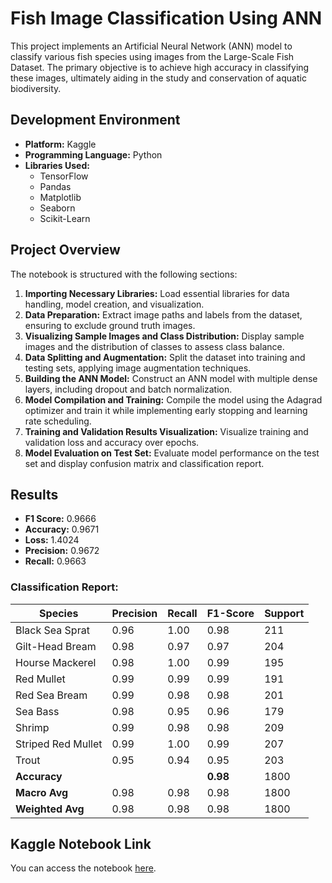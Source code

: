 # Fish Image Classification Using ANN

This project implements an Artificial Neural Network (ANN) model to classify various fish species using images from the Large-Scale Fish Dataset. The primary objective is to achieve high accuracy in classifying these images, ultimately aiding in the study and conservation of aquatic biodiversity.

## Development Environment

- **Platform:** Kaggle
- **Programming Language:** Python
- **Libraries Used:**
  - TensorFlow
  - Pandas
  - Matplotlib
  - Seaborn
  - Scikit-Learn

## Project Overview

The notebook is structured with the following sections:

1. **Importing Necessary Libraries:** Load essential libraries for data handling, model creation, and visualization.
2. **Data Preparation:** Extract image paths and labels from the dataset, ensuring to exclude ground truth images.
3. **Visualizing Sample Images and Class Distribution:** Display sample images and the distribution of classes to assess class balance.
4. **Data Splitting and Augmentation:** Split the dataset into training and testing sets, applying image augmentation techniques.
5. **Building the ANN Model:** Construct an ANN model with multiple dense layers, including dropout and batch normalization.
6. **Model Compilation and Training:** Compile the model using the Adagrad optimizer and train it while implementing early stopping and learning rate scheduling.
7. **Training and Validation Results Visualization:** Visualize training and validation loss and accuracy over epochs.
8. **Model Evaluation on Test Set:** Evaluate model performance on the test set and display confusion matrix and classification report.

## Results

- **F1 Score:** 0.9666
- **Accuracy:** 0.9671
- **Loss:** 1.4024
- **Precision:** 0.9672
- **Recall:** 0.9663

### Classification Report:

| Species               | Precision | Recall | F1-Score | Support |
|-----------------------|-----------|--------|----------|---------|
| Black Sea Sprat       | 0.96      | 1.00   | 0.98     | 211     |
| Gilt-Head Bream       | 0.98      | 0.97   | 0.97     | 204     |
| Hourse Mackerel       | 0.98      | 1.00   | 0.99     | 195     |
| Red Mullet            | 0.99      | 0.99   | 0.99     | 191     |
| Red Sea Bream         | 0.99      | 0.98   | 0.98     | 201     |
| Sea Bass              | 0.98      | 0.95   | 0.96     | 179     |
| Shrimp                | 0.99      | 0.98   | 0.98     | 209     |
| Striped Red Mullet    | 0.99      | 1.00   | 0.99     | 207     |
| Trout                 | 0.95      | 0.94   | 0.95     | 203     |
| **Accuracy**          |           |        | **0.98** | 1800    |
| **Macro Avg**         | 0.98      | 0.98   | 0.98     | 1800    |
| **Weighted Avg**      | 0.98      | 0.98   | 0.98     | 1800    |

## Kaggle Notebook Link

You can access the notebook [here](https://www.kaggle.com/code/yalnmertdurmaz/fish-image-classification-using-artificial-neural?scriptVersionId=202722162).
